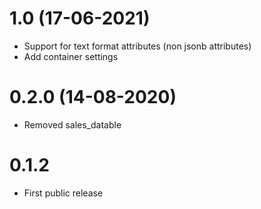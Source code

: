 # 1.0 (17-06-2021)
- Support for text format attributes (non jsonb attributes)
- Add container settings

# 0.2.0 (14-08-2020)
- Removed sales_datable

# 0.1.2
- First public release
